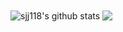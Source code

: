 <!--
### Hi there 👋
**sjj118/sjj118** is a ✨ _special_ ✨ repository because its `README.md` (this file) appears on your GitHub profile.

Here are some ideas to get you started:

- 🔭 I’m currently working on ...
- 🌱 I’m currently learning ...
- 👯 I’m looking to collaborate on ...
- 🤔 I’m looking for help with ...
- 💬 Ask me about ...
- 📫 How to reach me: ...
- 😄 Pronouns: ...
- ⚡ Fun fact: ...
-->

<div>
  <img align="center" src="https://github-readme-stats.vercel.app/api?username=sjj118&hide=issues&show_icons=true&count_private=true&include_all_commits=true" alt="sjj118's github stats" />
  <img align="center" src="https://github-readme-stats.vercel.app/api/top-langs/?username=sjj118&layout=compact" />
</div>
